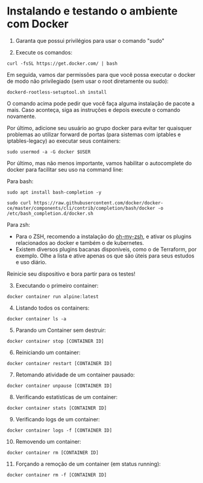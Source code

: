 # Instalando e testando o ambiente com Docker

1. Garanta que possui privilégios para usar o comando "sudo"

2. Execute os comandos:

```
curl -fsSL https://get.docker.com/ | bash
```

Em seguida, vamos dar permissões para que você possa executar o docker de modo não privilegiado (sem usar o root diretamente ou sudo):

```
dockerd-rootless-setuptool.sh install
```

O comando acima pode pedir que você faça alguma instalação de pacote a mais. Caso aconteça, siga as instruções e depois execute o comando novamente.

Por último, adicione seu usuário ao grupo docker para evitar ter quaisquer problemas ao utilizar forward de portas (para sistemas com iptables e iptables-legacy) ao executar seus containers:

```
sudo usermod -a -G docker $USER
```

Por último, mas não menos importante, vamos habilitar o autocomplete do docker para facilitar seu uso na command line:

Para bash:

```
sudo apt install bash-completion -y

sudo curl https://raw.githubusercontent.com/docker/docker-ce/master/components/cli/contrib/completion/bash/docker -o /etc/bash_completion.d/docker.sh

```

Para zsh: 
 - Para o ZSH, recomendo a instalação do [oh-my-zsh](https://ohmyz.sh/), e ativar os plugins relacionados ao docker e também o de kubernetes.
 - Existem diversos plugins bacanas disponíveis, como o de Terraform, por exemplo. Olhe a lista e ative apenas os que são úteis para seus estudos e uso diário.

 Reinicie seu dispositivo e bora partir para os testes!

3. Executando o primeiro container:

```
docker container run alpine:latest
```

4. Listando todos os containers:

```
docker container ls -a
```

5. Parando um Container sem destruir:

```
docker container stop [CONTAINER ID]
```

6. Reiniciando um container:

```
docker container restart [CONTAINER ID]
```

7. Retomando atividade de um container pausado:

```
docker container unpause [CONTAINER ID]
```

8. Verificando estatísticas de um container:

```
docker container stats [CONTAINER ID]
```

9. Verificando logs de um container:

```
docker container logs -f [CONTAINER ID]
```

10. Removendo um container:

```
docker container rm [CONTAINER ID]
```

11. Forçando a remoção de um container (em status running):

```
docker container rm -f [CONTAINER ID]
```